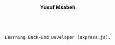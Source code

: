 <h3 align="center">
  Yusuf Msabeh
</h3>

<br/>
<p align="center">
  <br>
  <samp>
    <br> Learning Back-End Developer (express.js).<br>

</samp>

</p>

